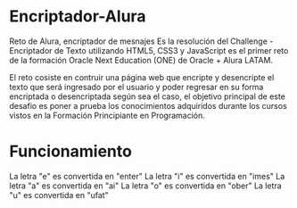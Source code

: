 # Encriptador-Alura
Reto de Alura, encriptador de mesnajes
Es la resolución del Challenge - Encriptador de Texto utilizando HTML5, CSS3 y JavaScript es el primer reto de la formación Oracle Next Education (ONE) de Oracle + Alura LATAM.

El reto cosiste en contruir una página web que encripte y desencripte el texto que será ingresado por el usuario y poder regresar en su forma encriptada o desencriptada según sea el caso, el objetivo principal de este desafio es poner a prueba los conocimientos adquiridos durante los cursos vistos en la Formación Principiante en Programación.

# Funcionamiento
La letra "e" es convertida en "enter"
La letra "i" es convertida en "imes"
La letra "a" es convertida en "ai"
La letra "o" es convertida en "ober"
La letra "u" es convertida en "ufat"

